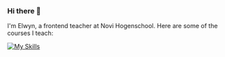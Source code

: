 ### Hi there 👋

I'm Elwyn, a frontend teacher at Novi Hogenschool. Here are some of the courses I teach:


[![My Skills](https://skillicons.dev/icons?i=js,html,css,js,react,figma)](https://skillicons.dev)
